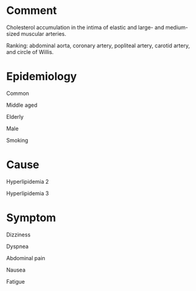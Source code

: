 # Comment

Cholesterol accumulation in the intima of elastic and large- and medium-sized muscular arteries.

Ranking: abdominal aorta, coronary artery, popliteal artery, carotid artery, and circle of Willis.

# Epidemiology

Common

Middle aged

Elderly

Male

Smoking

# Cause

Hyperlipidemia 2

Hyperlipidemia 3

# Symptom

Dizziness

Dyspnea

Abdominal pain

Nausea

Fatigue
